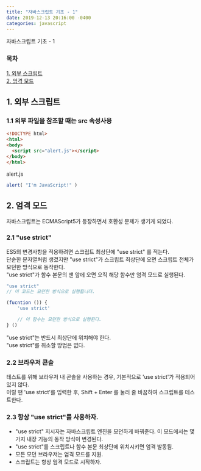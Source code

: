 ```yaml
---
title: "자바스크립트 기초 - 1"
date: 2019-12-13 20:16:00 -0400
categories: javascript
---
```


자바스크립트 기초 - 1

### 목차
[1. 외부 스크립트](#1-외부-스크립트)<br>
[2. 엄격 모드](#2-엄격-모드)<br>

## 1. 외부 스크립트
### 1.1 외부 파일을 참조할 때는 src 속성사용
```html
<!DOCTYPE html>
<html>
<body>
  <script src="alert.js"></script>
</body>
</html>
```

alert.js
```javascript
alert( "I'm JavaScript!" )
```

## 2. 엄격 모드

자바스크립트는 ECMAScript5가 등장하면서 호환성 문제가 생기게 되었다. <br>

### 2.1 "use strict"

ES5의 변경사항을 적용하려면 스크립트 최상단에 "use strict" 를 적는다. <br>
단순한 문자열처럼 생겼지만 "use strict"가 스크립트 최상단에 오면 스크립트 전체가 모던한 방식으로 동작한다. <br>
"use strict"가 함수 본문의 맨 앞에 오면 오직 해당 함수만 엄격 모드로 실행된다.

``` javascript
"use strict"
// 이 코드는 모던한 방식으로 실행됩니다.

(fucntion ()) {
    'use strict'

    // 이 함수는 모던한 방식으로 실행된다.
} ()
```

"use strict"는 반드시 최상단에 위치해야 한다. <br>
"use strict"를 취소할 방법은 없다.

### 2.2 브라우저 콘솔
테스트를 위해 브라우저 내 콘솔을 사용하는 경우, 기본적으로 'use strict'가 적용되어 있지 않다. <br>
이럴 땐 'use strict'를 입력한 후, Shift + Enter 를 눌러 줄 바꿈하여 스크립트를 테스트한다.

### 2.3 항상 "use strict"를 사용하자.
- "use strict" 지시자는 자바스크립트 엔진을 모던하게 바꿔준다. 이 모드에서는 몇 가지 내장 기능의 동작 방식이 변경된다.
- "use strict"를 스크립트나 함수 본문 최상단에 위치시키면 엄격 발동됨.
- 모든 모던 브라우저는 엄격 모드를 지원.
- 스크립트는 항상 엄격 모드로 시작하자. 
